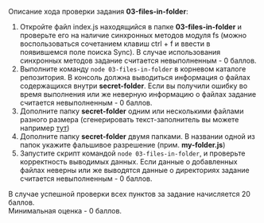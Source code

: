 Описание хода проверки задания **03-files-in-folder**:

1. Откройте файл index.js находящийся в папке **03-files-in-folder** и проверьте его на наличие синхронных методов модуля fs (можно воспользоваться сочетанием клавиш ctrl + f и ввести в появившемся поле поиска Sync). В случае использования синхронных методов задание считается невыполненным - 0 баллов.
2. Выполните команду ```node 03-files-in-folder``` в корневом каталоге репозитория. В консоль должна выводиться информация о файлах содержащихся внутри **secret-folder**. Если вы получили ошибку во время выполнения или же неверную информацию о файлах задание считается невыполненным - 0 баллов.
3. Дополните папку **secret-folder** одним или несколькими файлами разного размера (сгенерировать текст-заполнитель вы можете например [тут](https://ru.lipsum.com/))
4. Дополните папку **secret-folder** двумя папками. В названии одной из папок укажите фальшивое разрешение (прим. **my-folder.js**)
5. Запустите скрипт командой ```node 03-files-in-folder```, и проверьте корректность выводимых данных. Если данные о добавленных файлах неверны или же выводятся данные о директориях задание считается невыполненным - 0 баллов.

В случае успешной проверки всех пунктов за задание начисляется 20 баллов.  
Минимальная оценка - 0 баллов.